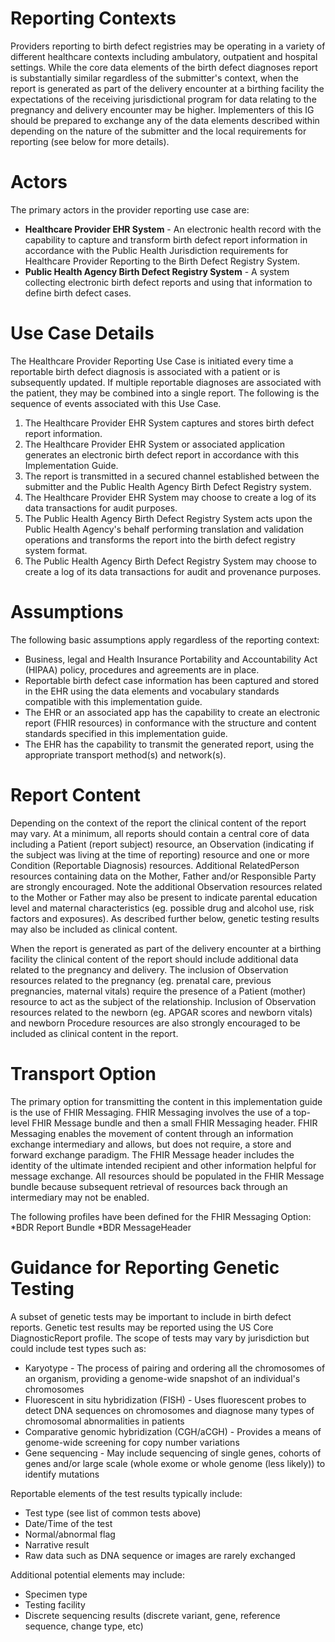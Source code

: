 # Reporting Contexts
Providers reporting to birth defect registries may be operating in a variety of different healthcare contexts including ambulatory, outpatient and hospital settings. While the core data elements of the birth defect diagnoses report is substantially similar regardless of the submitter's context, when the report is generated as part of the delivery encounter at a birthing facility the expectations of the receiving jurisdictional program for data relating to the pregnancy and delivery encounter may be higher. Implementers of this IG should be prepared to exchange any of the data elements described within depending on the nature of the submitter and the local requirements for reporting (see below for more details).

# Actors
The primary actors in the provider reporting use case are:
* **Healthcare Provider EHR System**  - An electronic health record with the capability to capture and transform birth defect report information in accordance with the Public Health Jurisdiction requirements for Healthcare Provider Reporting to the Birth Defect Registry System. 
* **Public Health Agency Birth Defect Registry System** - A system collecting electronic birth defect reports and using that information to define birth defect cases. 

# Use Case Details
The Healthcare Provider Reporting Use Case is initiated every time a reportable birth defect diagnosis is associated with a patient or is subsequently updated.  If multiple reportable diagnoses are associated with the patient, they may be combined into a single report. The following is the sequence of events associated with this Use Case.
1. The Healthcare Provider EHR System captures and stores birth defect report information.
2. The Healthcare Provider EHR System or associated application generates an electronic birth defect report in accordance with this Implementation Guide.
3. The report is transmitted in a secured channel established between the submitter and the Public Health Agency Birth Defect Registry system.
4. The Healthcare Provider EHR System may choose to create a log of its data transactions for audit purposes. 
5. The Public Health Agency Birth Defect Registry System acts upon the Public Health Agency's behalf performing translation and validation operations and transforms the report into the birth defect registry system format.
6. The Public Health Agency Birth Defect Registry System may choose to create a log of its data transactions for audit and provenance purposes. 

# Assumptions
The following basic assumptions apply regardless of the reporting context:
* Business, legal and Health Insurance Portability and Accountability Act (HIPAA) policy, procedures and agreements are in place. 
* Reportable birth defect case information has been captured and stored in the EHR using the data elements and vocabulary standards compatible with this implementation guide. 
* The EHR or an associated app has the capability to create an electronic report (FHIR resources) in conformance with the structure and content standards specified in this implementation guide. 
* The EHR has the capability to transmit the generated report, using the appropriate transport method(s) and network(s). 

# Report Content
Depending on the context of the report the clinical content of the report may vary. At a minimum, all reports should contain a central core of data including a Patient (report subject) resource, an Observation (indicating if the subject was living at the time of reporting) resource and one or more Condition (Reportable Diagnosis) resources. Additional RelatedPerson resources containing data on the Mother, Father and/or Responsible Party are strongly encouraged. Note the additional Observation resources related to the Mother or Father may also be present to indicate parental education level and maternal characteristics (eg. possible drug and alcohol use, risk factors and exposures). As described further below, genetic testing results may also be included as clinical content.

When the report is generated as part of the delivery encounter at a birthing facility the clinical content of the report should include additional data related to the pregnancy and delivery. The inclusion of Observation resources related to the pregnancy (eg. prenatal care, previous pregnancies, maternal vitals) require the presence of a Patient (mother) resource to act as the subject of the relationship.  Inclusion of Observation resources related to the newborn (eg. APGAR scores and newborn vitals) and newborn Procedure resources are also strongly encouraged to be included as clinical content in the report.

# Transport Option
The primary option for transmitting the content in this implementation guide is the use of FHIR Messaging. FHIR Messaging involves the use of a top-level FHIR Message bundle and then a small FHIR Messaging header. FHIR Messaging enables the movement of content through an information exchange intermediary and allows, but does not require, a store and forward exchange paradigm. The FHIR Message header includes the identity of the ultimate intended recipient and other information helpful for message exchange. All resources should be populated in the FHIR Message bundle because subsequent retrieval of resources back through an intermediary may not be enabled.

The following profiles have been defined for the FHIR Messaging Option:
*BDR Report Bundle
*BDR MessageHeader

# Guidance for Reporting Genetic Testing
A subset of genetic tests may be important to include in birth defect reports. Genetic test results may be reported using the US Core DiagnosticReport profile. The scope of tests may vary by jurisdiction but could include test types such as:
* Karyotype - The process of pairing and ordering all the chromosomes of an organism, providing a genome-wide snapshot of an individual's chromosomes
* Fluorescent in situ hybridization (FISH) - Uses fluorescent probes to detect DNA sequences on chromosomes and diagnose many types of chromosomal abnormalities in patients
* Comparative genomic hybridization (CGH/aCGH) - Provides a means of genome-wide screening for copy number variations
* Gene sequencing - May include sequencing of single genes, cohorts of genes and/or large scale (whole exome or whole genome (less likely)) to identify mutations

Reportable elements of the test results typically include:
* Test type (see list of common tests above)
* Date/Time of the test
* Normal/abnormal flag
* Narrative result
* Raw data such as DNA sequence or images are rarely exchanged

Additional potential elements may include:
* Specimen type
* Testing facility
* Discrete sequencing results (discrete variant, gene, reference sequence, change type, etc)